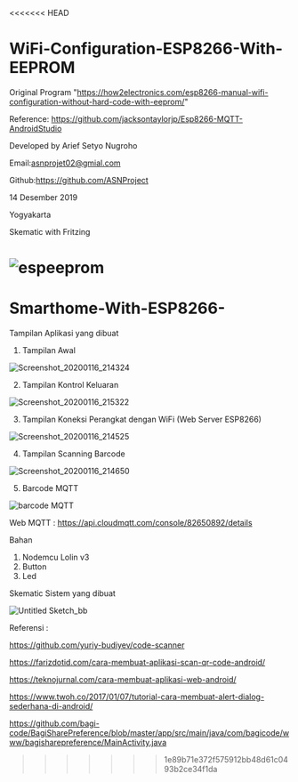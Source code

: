 <<<<<<< HEAD
# WiFi-Configuration-ESP8266-With-EEPROM

                                                                                                                       
 Original Program "https://how2electronics.com/esp8266-manual-wifi-configuration-without-hard-code-with-eeprom/"
 
 Reference: https://github.com/jacksontaylorjp/Esp8266-MQTT-AndroidStudio
 
 Developed by Arief Setyo Nugroho
 
 Email:asnprojet02@gmial.com
 
 Github:https://github.com/ASNProject 
 
 14 Desember 2019
 
 Yogyakarta

Skematic with Fritzing

![espeeprom](https://user-images.githubusercontent.com/49858542/70826194-e21fba80-1e18-11ea-82d3-4739a2745cab.jpg)
=======
# Smarthome-With-ESP8266-

Tampilan Aplikasi yang dibuat
1. Tampilan Awal

![Screenshot_20200116_214324](https://user-images.githubusercontent.com/49858542/72536087-2e449b80-38ac-11ea-8c04-a74296d2d747.jpg)

2. Tampilan Kontrol Keluaran

![Screenshot_20200116_215322](https://user-images.githubusercontent.com/49858542/72536108-36044000-38ac-11ea-87cf-c92b0d8b6562.jpg)

3. Tampilan Koneksi Perangkat dengan WiFi (Web Server ESP8266)

![Screenshot_20200116_214525](https://user-images.githubusercontent.com/49858542/72536120-3b618a80-38ac-11ea-88a9-fd30ffe0685f.jpg)

4. Tampilan Scanning Barcode

![Screenshot_20200116_214650](https://user-images.githubusercontent.com/49858542/72536297-90050580-38ac-11ea-810d-5cdb834e9f59.jpg)

5. Barcode MQTT

![barcode MQTT](https://user-images.githubusercontent.com/49858542/73585529-b6de5100-44d4-11ea-9cbd-0b51d073a2cd.png)


Web MQTT : https://api.cloudmqtt.com/console/82650892/details

Bahan
1. Nodemcu Lolin v3
2. Button
3. Led

Skematic Sistem yang dibuat

![Untitled Sketch_bb](https://user-images.githubusercontent.com/49858542/72533728-339fe700-38a8-11ea-964e-e4299275eec7.jpg)

Referensi :

https://github.com/yuriy-budiyev/code-scanner

https://farizdotid.com/cara-membuat-aplikasi-scan-qr-code-android/

https://teknojurnal.com/cara-membuat-aplikasi-web-android/

https://www.twoh.co/2017/01/07/tutorial-cara-membuat-alert-dialog-sederhana-di-android/

https://github.com/bagi-code/BagiSharePreference/blob/master/app/src/main/java/com/bagicode/www/bagisharepreference/MainActivity.java


>>>>>>> 1e89b71e372f575912bb48d61c0493b2ce34f1da
